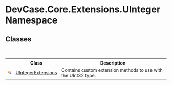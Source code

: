 # DevCase.Core.Extensions.UInteger Namespace
 




## Classes
&nbsp;<table><tr><th></th><th>Class</th><th>Description</th></tr><tr><td>![Public class](media/pubclass.gif "Public class")</td><td><a href="T_DevCase_Core_Extensions_UInteger_UIntegerExtensions">UIntegerExtensions</a></td><td>
Contains custom extension methods to use with the UInt32 type.</td></tr></table>&nbsp;
